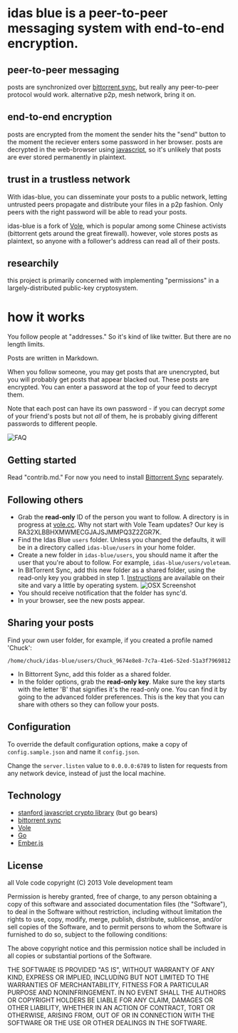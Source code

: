 idas blue is a peer-to-peer messaging system with end-to-end encryption.
====

## peer-to-peer messaging
posts are synchronized over [bittorrent sync](http://labs.bittorrent.com/experiments/sync.html), but really any peer-to-peer protocol would work. alternative p2p, mesh network, bring it on.

## end-to-end encryption
posts are encrypted from the moment the sender hits the "send" button to the moment the reciever enters some password in her browser. posts are decrypted in the web-browser using [javascript](http://crypto.stanford.edu/sjcl/), so it's unlikely that posts are ever stored permanently in plaintext.

## trust in a trustless network
With idas-blue, you can disseminate your posts to a public network, letting untrusted peers propagate and distribute your files in a p2p fashion. Only peers with the right password will be able to read your posts.

idas-blue is a fork of [Vole](http://vole.cc), which is popular among some Chinese activists (bittorrent gets around the great firewall). however, vole stores posts as plaintext, so anyone with a follower's address can read all of their posts. 

## researchily  
this project is primarily concerned with implementing "permissions" in a largely-distributed public-key cryptosystem.

# how it works
You follow people at "addresses." So it's kind of like twitter. But there are no length limits.

Posts are written in Markdown.

When you follow someone, you may get posts that are unencrypted, but you will probably get posts that appear blacked out. These posts are encrypted. You can enter a password at the top of your feed to decrypt them. 

Note that each post can have its own password - if you can decrypt *some* of your friend's posts but not *all* of them, he is probably giving different passwords to different people. 

![FAQ](http://24.media.tumblr.com/18dbcae01145a71c36a34119928118d3/tumblr_mvph2tSZbf1rvbr3mo1_400.gif)

Getting started
---------------

Read "contrib.md." For now you need to install [Bittorrent Sync](http://labs.bittorrent.com/experiments/sync.html) separately.

Following others
----------------

* Grab the **read-only** ID of the person you want to follow. A directory is in progress at [vole.cc](http://vole.cc). Why not start with Vole Team updates? Our key is RA32XLBBHXMWMECGJAJSJMMPQ3Z2ZGR7K.
* Find the Idas Blue `users` folder. Unless you changed the defaults, it will be in a directory called `idas-blue/users` in your home folder.
* Create a new folder in `idas-blue/users`, you should name it after the user that you're about to follow. For example, `idas-blue/users/voleteam`.
* In BitTorrent Sync, add this new folder as a shared folder, using the read-only key you grabbed in step 1. [Instructions](http://labs.bittorrent.com/experiments/sync/get-started.html) are available on their site and vary a little by operating system.
![OSX Screenshot](https://f.cloud.github.com/assets/453297/692312/c113737a-dc18-11e2-84e4-dee7e0507c08.png)
* You should receive notification that the folder has sync'd.
* In your browser, see the new posts appear.

Sharing your posts
------------------

Find your own user folder, for example, if you created a profile named 'Chuck':

    /home/chuck/idas-blue/users/Chuck_9674e8e8-7c7a-41e6-52ed-51a3f7969812

* In Bittorrent Sync, add this folder as a shared folder.
* In the folder options, grab the **read-only key**. Make sure the key starts with the letter 'B' that signifies it's the read-only one. You can find it by going to the advanced folder preferences. This is the key that you can share with others so they can follow your posts.

Configuration
-------------

To override the default configuration options, make a copy of `config.sample.json` and name it `config.json`.

Change the `server.listen` value to `0.0.0.0:6789` to listen for requests from any network device, instead of just the local machine.



Technology
----------

* [stanford javascript crypto library](http://crypto.stanford.edu/sjcl/) (but go bears)
* [bittorrent sync](http://labs.bittorrent.com/experiments/sync.html)
* [Vole](http://vole.cc)
* [Go](http://golang.org/)
* [Ember.js](http://emberjs.com/)

License
-------

all Vole code copyright (C) 2013 Vole development team

Permission is hereby granted, free of charge, to any person obtaining a copy of
this software and associated documentation files (the "Software"), to deal in
the Software without restriction, including without limitation the rights to
use, copy, modify, merge, publish, distribute, sublicense, and/or sell copies
of the Software, and to permit persons to whom the Software is furnished to do
so, subject to the following conditions:

The above copyright notice and this permission notice shall be included in all
copies or substantial portions of the Software.

THE SOFTWARE IS PROVIDED "AS IS", WITHOUT WARRANTY OF ANY KIND, EXPRESS OR
IMPLIED, INCLUDING BUT NOT LIMITED TO THE WARRANTIES OF MERCHANTABILITY,
FITNESS FOR A PARTICULAR PURPOSE AND NONINFRINGEMENT. IN NO EVENT SHALL THE
AUTHORS OR COPYRIGHT HOLDERS BE LIABLE FOR ANY CLAIM, DAMAGES OR OTHER
LIABILITY, WHETHER IN AN ACTION OF CONTRACT, TORT OR OTHERWISE, ARISING FROM,
OUT OF OR IN CONNECTION WITH THE SOFTWARE OR THE USE OR OTHER DEALINGS IN THE
SOFTWARE.
